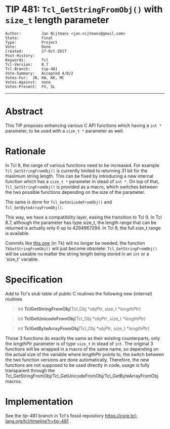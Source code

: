 # TIP 481: `Tcl_GetStringFromObj()` with `size_t` length parameter
	Author:         Jan Nijtmans <jan.nijtmans@gmail.com>
	State:          Final
	Type:           Project
	Vote:           Done
	Created:        27-Oct-2017
	Post-History:
	Keywords:       Tcl
	Tcl-Version:    8.7
	Tcl-Branch:     tip-481
	Vote-Summary:	Accepted 4/0/2
	Votes-For:	JN, KW, KK, MC
	Votes-Against:	none
	Votes-Present:	FV, SL
-----
# Abstract

This TIP proposes enhancing various C API functions which having a `int *` parameter,
to be used with a `size_t *` parameter as well.

# Rationale

In Tcl 9, the range of various functions need to be increased. For example
`Tcl_GetStringFromObj()` is currently limited to returning 31 bit for the
maximum string length. This can be fixed by introducing a new internal
function which has a `size_t *` parameter in stead of `int *`.
On top of that, `Tcl_GetStringFromObj()` is provided as a macro, which switches
between the two possible functions depending on the size of the parameter.

The same is done for `Tcl_GetUnicodeFromObj()` and `Tcl_GetByteArrayFromObj()`.

This way, we have a compatibility layer, easing the transition to Tcl 9.
In Tcl 8.7, although the parameter has type size\_t, the length range
that can be returned is actually only 0 up to 4294967294. In Tcl 9, the full
size\_t range is available.

Commits like [this one](https://core.tcl-lang.org/tk/info/1597671a5e01ad99) (in Tk)
will no longer be needed; the function `TkGetStringFromObj()` will just become
obsolete: `Tcl_GetStringFromObj()` will be useable no matter the string length
being stored in an `int` or a 'size_t' variable.

# Specification

Add to Tcl's stub table of public C routines the following new (internal) routines

 > int **TclGetStringFromObj**\(Tcl\_Obj \*_objPtr_, size\_t \*_lengthPtr_\)

 > int **TclGetUnicodeFromObj**\(Tcl\_Obj \*_objPtr_, size\_t \*_lengthPtr_\)

 > int **TclGetByteArrayFromObj**\(Tcl\_Obj \*_objPtr_, size\_t \*_lengthPtr_\)

Those 3 functions do exactly the same as their existing counterparts, only the _lengthPtr_
parameter is of type `size_t` in stead of `int`. The original 3 functions will be wrapped in
a macro of the same name, so depending on the actual size of the variable where _lengthPtr_
points to, the switch between the two function versions are done automatically. Therefore, the
new functions are not supposed to be used directly in code, usage is fully transparent
through the Tcl\_GetStringFromObj/Tcl\_GetUnicodeFromObj/Tcl\_GetByteArrayFromObj macros.

# Implementation

See the _tip-481_ branch in Tcl's fossil repository
<https://core.tcl-lang.org/tcl/timeline?r=tip-481> .
